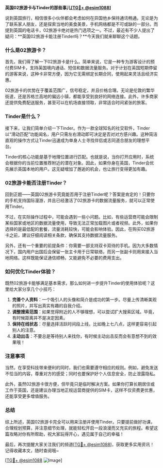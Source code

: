 **英国02旅游卡与Tinder的那些事儿[[TG💪+ @esim1088](https://t.me/s/esim1088)]**

说到英国旅行，相信很多小伙伴都会考虑如何在异国他乡保持通讯畅通。无论是为了联系家人朋友，还是探索当地的美食美景，手机网络都是不可或缺的一部分。而提到英国的电话卡，02旅游卡绝对是热门选项之一。不过，最近有不少人提出了疑问：**英国02旅游卡能注册Tinder吗？**今天我们就来聊聊这个话题。

### 什么是02旅游卡？

首先，我们得了解一下02旅游卡是什么。简单来说，它是一种专为游客设计的预付费SIM卡，支持英国境内通话、短信和数据流量服务。对于计划在英国短期停留的游客来说，这种卡非常方便，因为它无需绑定长期合同，使用起来灵活且经济实惠。

02旅游卡的优势在于覆盖范围广，信号稳定，并且价格合理。无论是伦敦的繁华街道，还是苏格兰高地的偏远小镇，都能享受到良好的网络连接。此外，许多商家还提供免费配送服务，甚至可以在机场直接领取，非常适合时间紧张的旅客。

### Tinder是什么？

接下来，让我们简单介绍一下Tinder。作为一款全球知名的社交软件，Tinder以“滑动匹配”功能闻名，用户只需左右滑动即可决定是否对对方感兴趣。这种简洁直观的操作方式让Tinder迅速成为单身人士寻找伴侣或志同道合朋友的理想平台。

Tinder的核心功能是基于地理位置进行匹配。也就是说，当你打开应用时，系统会根据你的当前位置推荐附近的潜在对象。因此，如果你身在英国，Tinder会优先展示英国本地的用户。这无疑增加了邂逅的机会，也让旅行变得更加有趣。

### 02旅游卡能否注册Tinder？

回到正题——英国02旅游卡究竟能否用于注册Tinder呢？答案是肯定的！只要你的手机支持国际漫游，并且已经激活了02旅游卡的数据流量服务，就可以正常使用Tinder。

不过，在实际操作过程中，可能会遇到一些小问题。比如，有些运营商可能会限制某些国家或地区的数据流量使用，导致无法正常加载图片或者视频。此外，如果你选择的是最低配的套餐，流量消耗较快，可能会影响体验。因此，在购买02旅游卡之前，建议仔细阅读相关条款，确保其支持数据流量服务。

另外，还有一个重要的前提条件：你需要一部支持双卡双待的手机。因为大多数情况下，国内用户出国后会保留一张主卡用于日常联络，而另一张副卡则用来接入当地网络。这样既能保证通信顺畅，又能避免不必要的费用支出。

### 如何优化Tinder体验？

既然02旅游卡能够满足基本需求，那么如何进一步提升Tinder的使用体验呢？这里给大家分享几个小技巧：

1. **完善个人资料**：一个吸引人的头像和简介是成功的第一步。尽量上传清晰美观的照片，并写出真实有趣的自我介绍。
2. **调整搜索范围**：如果觉得附近的人不够理想，可以尝试扩大搜索区域。毕竟，有时候距离并不是决定因素。
3. **保持在线状态**：尽量选择活跃时间段上线，比如晚上七八点，这样更容易引起别人的注意。
4. **主动出击**：不要总是等待别人来找你，有时候主动出击反而会有意想不到的效果哦！

### 注意事项

当然，在享受科技带来便利的同时，我们也需要遵守相应的规则。例如，避免发送不恰当的内容，尊重对方的感受；同时也要保护好个人信息安全，防止泄露隐私。

此外，虽然02旅游卡很方便，但毕竟只是临时解决方案。如果你打算长期居住或工作于英国，还是建议办理当地正规运营商提供的SIM卡，这样不仅资费更优惠，还能享受更多增值服务。

### 总结

综上所述，英国02旅游卡完全可以用来注册并使用Tinder。只要提前做好功课，合理规划预算，并注意细节处理，就能轻松开启一段浪漫而又充实的旅程。希望这篇攻略对你有所帮助，祝大家玩得开心，遇见属于自己的幸福！

最后，再次提醒大家关注我们的频道[[TG💪+ @esim1088](https://t.me/s/esim1088)]，获取更多实用资讯！记得收藏本文，随时查阅哦~

[[TG💪+ @esim1088](https://t.me/s/esim1088) ![Image](https://i.postimg.cc/4NQfJmqS/Snipaste-2025-05-13-00-14-12.png)]